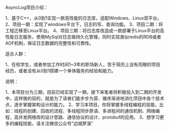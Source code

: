 AsyncLog项目介绍：

  1、基于C++，从0到1实现一款高性能的日志库，适配Windows、Linux双平台。 
  2、项目一期：实现了windows平台下，日志的写、查询功能。
  3、项目二期：将工程迁移至Linux平台。
  4、项目三期：将日志库改造成一款部署于Linux平台的高性能日志服务，使用MySql对日志做持久化管理，同时实现类似redis的RDB或者AOF机制，保证日志数据的完整性和可靠性。


适合人群：

  1、在校学生，或者参加工作时间1~3年的职场新人，苦于简历上没有亮眼的项目经历，或者没有从0到1搭建一个单体服务的经验和能力。


说明：

   1、本项目分为三期，目前已经实现了一期，接下来笔者将积极投入到二期的开发中，这样做的目的，就是为了读者们能步步为营、循序渐进地消化项目中各个技术点，逐步掌握架构设计的能力。
   2、学习本项目，你将掌握多线程编程的技能，比如：线程的创建、回收的流程、多线程同步原语、多进程间的通信机制、网络编程，高并发网络库的设计思路、通信协议的设计、protobuf的应用。
   3、想学习更多的编程技能，请关注微信公众号“边城梦溪”
   
